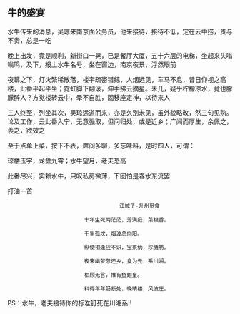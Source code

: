 ## 牛的盛宴 ##

水牛传来的消息，吴琼来南京面公务员，他来接待，接待不低，定在云中捞，贵与不贵，总是一吃

晚上出发，竟是顺利，新街口一晃，已是餐厅大厦，五十六层的电梯，坐起来头嗡嗡鸣，及下，报上水牛名号，坐在窗边，南京夜景，浮然眼前

夜幕之下，灯火繁稀散落，楼宇疏密错综，人烟远见，车马不息，昔日仰视之高楼，此番平起平坐；霓虹脚下翻滚，伸手拂云摘星。未几，疑乎柠檬凉水，竟也朦朦醉人？方觉楼转云中，晕不自胜，固移座定神，以待来人

三人终至，列坐其次，吴琼远道而来，亦是久别未见，虽外貌略改，然三句见熟。论及工作，云此番入宁，无意强取，但问归处，或是近乡；广闻而厚生，余佩之，羡之，欲效之

至于点单上菜，按下不表，席间多聊，多忘味料，是时四人，可谓：

琼楼玉宇，龙盘九霄；水牛望月，老夫恐高

此番尽兴，实赖水牛，只叹私房微薄，下回怕是春水东流罢

打油一首

                                       江城子-升州觅食

                            十年生死两茫茫，芳满庭，菜根香。

                            千里孤坟，烟波总向阳。

                            纵使相逢应不识，宝莱纳，珍膳舫。

                            夜来幽梦忽还乡，食为先，系川湘。

                            相顾无言，惟有鱼翅皇。

                            料得年年肠断处，晚晴楼，风波庄。

PS：水牛，老夫接待你的标准钉死在川湘系!!
